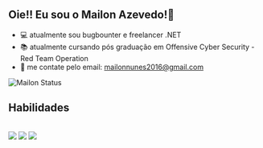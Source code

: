 ## Oie!! Eu sou o Mailon Azevedo!👋


- 💻 atualmente sou bugbounter e freelancer .NET
- 📚 atualmente cursando pós graduação em Offensive Cyber Security - Red Team Operation
- 📧 me contate pelo email: mailonnunes2016@gmail.com

![Mailon Status](https://github-readme-stats.vercel.app/api?username=mailonnuunes&show_icons=true&theme=tokyonight)

## Habilidades

<div style="display: inline-block"></br>
  <img style="align="center"alt="HTML5" src="https://img.shields.io/badge/HTML-239120?style=for-the-badge&logo=html5&logoColor=white">
  <img style="align="center"alt="CSS3" src="https://img.shields.io/badge/CSS-239120?&style=for-the-badge&logo=css3&logoColor=white">
  <img style="align="center"alt="JAVASCRIPT" src="https://img.shields.io/badge/JavaScript-F7DF1E?style=for-the-badge&logo=javascript&logoColor=black">
</div>

